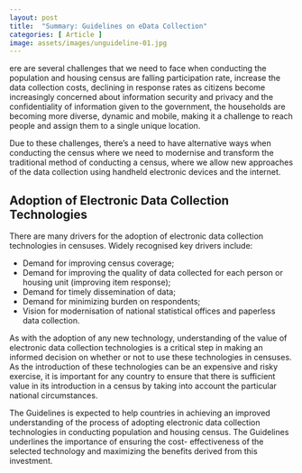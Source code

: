 ```yaml
---
layout: post
title:  "Summary: Guidelines on eData Collection"
categories: [ Article ]
image: assets/images/unguideline-01.jpg
---
```

ere are several  challenges  that we need to face when conducting the population and housing census are falling participation rate, increase the data collection costs, declining in response rates as citizens become increasingly concerned about information security and privacy and the confidentiality of information given to the government, the households are becoming more diverse, dynamic and mobile, making it a challenge to reach people and assign them to a single unique location. 

Due to these challenges, there’s a need to have alternative ways when conducting the census where we need  to modernise and transform the traditional method of conducting a census, where we allow new approaches of the data collection using handheld electronic devices 
and the internet. 


## Adoption of Electronic Data Collection Technologies

There are many drivers for the adoption of electronic data collection technologies in censuses. Widely recognised key drivers include:  
+ Demand for improving census coverage;  
+ Demand for improving the quality of data collected for each person or housing unit (improving item response);  
+ Demand for timely dissemination of data;  
+ Demand for minimizing burden on respondents;  
+ Vision for modernisation of national statistical offices and paperless data collection.


As with the adoption of any new technology, understanding of the value of electronic data collection technologies is a critical step in making an informed decision on whether or not to use these technologies in censuses. As the introduction of these technologies can be an 
expensive and risky exercise, it is important for any country to ensure that there is sufficient value in its introduction in a census by taking into account the particular national circumstances.

The Guidelines is expected to help countries in achieving an improved understanding of the process of adopting electronic data collection technologies in conducting population and housing census. The Guidelines underlines the importance of ensuring the cost-
effectiveness of the selected technology and maximizing the benefits derived from this investment.
